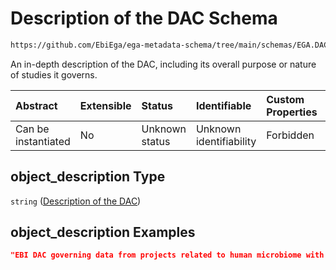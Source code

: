 # Description of the DAC Schema

```txt
https://github.com/EbiEga/ega-metadata-schema/tree/main/schemas/EGA.DAC.json#/properties/object_description
```

An in-depth description of the DAC, including its overall purpose or nature of studies it governs.

| Abstract            | Extensible | Status         | Identifiable            | Custom Properties | Additional Properties | Access Restrictions | Defined In                                                  |
| :------------------ | :--------- | :------------- | :---------------------- | :---------------- | :-------------------- | :------------------ | :---------------------------------------------------------- |
| Can be instantiated | No         | Unknown status | Unknown identifiability | Forbidden         | Allowed               | none                | [EGA.DAC.json*](../out/EGA.DAC.json "open original schema") |

## object_description Type

`string` ([Description of the DAC](ega-8-properties-description-of-the-dac.md))

## object_description Examples

```json
"EBI DAC governing data from projects related to human microbiome with data provenance..."
```
